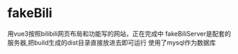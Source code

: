 # fakeBili
用vue3按照bilibili网页布局和功能写的网站，正在完成中
fakeBiliServer是配套的服务器,把build生成的dist目录直接放进去即可运行
使用了mysql作为数据库
